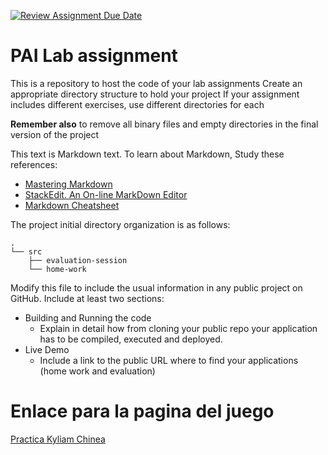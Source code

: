 [![Review Assignment Due Date](https://classroom.github.com/assets/deadline-readme-button-22041afd0340ce965d47ae6ef1cefeee28c7c493a6346c4f15d667ab976d596c.svg)](https://classroom.github.com/a/QDUUEyOO)
# PAI Lab assignment 

This is a repository to host the code of your lab assignments
Create an appropriate directory structure to hold your project
If your assignment includes different exercises, use different directories for each

**Remember also** to remove all binary files and empty directories in the final version of the project

This text is Markdown text. To learn about Markdown, Study these references:
* [Mastering Markdown](https://guides.github.com/features/mastering-markdown/)
* [StackEdit. An On-line MarkDown Editor](https://stackedit.io/)
* [Markdown Cheatsheet](https://github.com/adam-p/markdown-here/wiki/Markdown-Cheatsheet)

The project initial directory organization is as follows:
```
.
└── src
    ├── evaluation-session
    └── home-work
```

Modify this file to include the usual information in any public project on GitHub. 
Include at least two sections: 
* Building and Running the code 
  * Explain in detail how from cloning your public repo your application has to be compiled, executed and deployed.
* Live Demo 
  * Include a link to the public URL where to find your applications (home work and evaluation)


# Enlace para la pagina del juego
[Practica Kyliam Chinea](https://680f7679c0639b0f90033bf6--famous-quokka-3eff0c.netlify.app/)